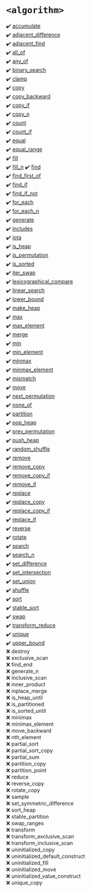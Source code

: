 # `<algorithm>`
:heavy_check_mark: [accumulate](accumulate.md)  
:heavy_check_mark: [adjacent_difference](adjacent_difference.md)  
:heavy_check_mark: [adjacent_find](adjacent_find.md)  
:heavy_check_mark: [all_of](all_of.md)  
:heavy_check_mark: [any_of](any_of.md)  
:heavy_check_mark: [binary_search](binary_search.md)  
:heavy_check_mark: [clamp](clamp.md)  
:heavy_check_mark: [copy](copy.md)  
:heavy_check_mark: [copy_backward](copy_backward.md)  
:heavy_check_mark: [copy_if](copy_if.md)  
:heavy_check_mark: [copy_n](copy_n.md)  
:heavy_check_mark: [count](count.md)  
:heavy_check_mark: [count_if](count_if.md)  
:heavy_check_mark: [equal](equal.md)  
:heavy_check_mark: [equal_range](equal_range.md)  
:heavy_check_mark: [fill](fill.md)  
:heavy_check_mark: [fill_n](fill_n.md)
:heavy_check_mark: [find](find.md)  
:heavy_check_mark: [find_first_of](find_first_of.md)  
:heavy_check_mark: [find_if](find_if.md)  
:heavy_check_mark: [find_if_not](find_if_not.md)  
:heavy_check_mark: [for_each](for_each.md)  
:heavy_check_mark: [for_each_n](for_each_n.md)  
:heavy_check_mark: [generate](generate.md)  
:heavy_check_mark: [includes](includes.md)  
:heavy_check_mark: [iota](iota.md)  
:heavy_check_mark: [is_heap](is_heap.md)  
:heavy_check_mark: [is_permutation](is_permutation.md)  
:heavy_check_mark: [is_sorted](is_sorted.md)  
:heavy_check_mark: [iter_swap](iter_swap.md)  
:heavy_check_mark: [lexicographical_compare](lexicographical_compare.md)  
:heavy_check_mark: [linear_search](linear_search.md)  
:heavy_check_mark: [lower_bound](lower_bound.md)  
:heavy_check_mark: [make_heap](make_heap.md)  
:heavy_check_mark: [max](max.md)  
:heavy_check_mark: [max_element](max_element.md)  
:heavy_check_mark: [merge](merge.md)  
:heavy_check_mark: [min](min.md)  
:heavy_check_mark: [min_element](min_element.md)  
:heavy_check_mark: [minmax](minmax.md)  
:heavy_check_mark: [minmax_element](minmax_element.md)  
:heavy_check_mark: [mismatch](mismatch.md)  
:heavy_check_mark: [move](move.md)  
:heavy_check_mark: [next_permutation](next_permutation.md)  
:heavy_check_mark: [none_of](none_of.md)  
:heavy_check_mark: [partition](partition.md)  
:heavy_check_mark: [pop_heap](pop_heap.md)  
:heavy_check_mark: [prev_permutation](prev_permutation.md)  
:heavy_check_mark: [push_heap](push_heap.md)  
:heavy_check_mark: [random_shuffle](random_shuffle.md)  
:heavy_check_mark: [remove](remove.md)  
:heavy_check_mark: [remove_copy](remove_copy.md)  
:heavy_check_mark: [remove_copy_if](remove_copy_if.md)  
:heavy_check_mark: [remove_if](remove_if.md)  
:heavy_check_mark: [replace](replace.md)  
:heavy_check_mark: [replace_copy](replace_copy.md)  
:heavy_check_mark: [replace_copy_if](replace_copy_if.md)  
:heavy_check_mark: [replace_if](replace_if.md)  
:heavy_check_mark: [reverse](reverse.md)  
:heavy_check_mark: [rotate](rotate.md)  
:heavy_check_mark: [search](search.md)  
:heavy_check_mark: [search_n](search_n.md)  
:heavy_check_mark: [set_difference](set_difference.md)  
:heavy_check_mark: [set_intersection](set_intersection.md)  
:heavy_check_mark: [set_union](set_union.md)  
:heavy_check_mark: [shuffle](shuffle.md)  
:heavy_check_mark: [sort](sort.md)  
:heavy_check_mark: [stable_sort](stable_sort.md)  
:heavy_check_mark: [swap](swap.md)  
:heavy_check_mark: [transform_reduce](transform_reduce.md)  
:heavy_check_mark: [unique](unique.md)  
:heavy_check_mark: [upper_bound](upper_bound.md)  
:x: destroy  
:x: exclusive_scan  
:x: find_end  
:x: generate_n  
:x: inclusive_scan  
:x: inner_product  
:x: inplace_merge  
:x: is_heap_until  
:x: is_partitioned  
:x: is_sorted_until  
:x: minimax  
:x: minimax_element  
:x: move_backward  
:x: nth_element  
:x: partial_sort  
:x: partial_sort_copy  
:x: partial_sum  
:x: partition_copy  
:x: partition_point  
:x: reduce  
:x: reverse_copy  
:x: rotate_copy  
:x: sample  
:x: set_symmetric_difference  
:x: sort_heap  
:x: stable_partition  
:x: swap_ranges  
:x: transform  
:x: transform_exclusive_scan  
:x: transform_inclusive_scan  
:x: uninitialized_copy  
:x: uninitialized_default_construct  
:x: uninitialized_fill  
:x: uninitialized_move  
:x: uninitialized_value_construct  
:x: unique_copy  
